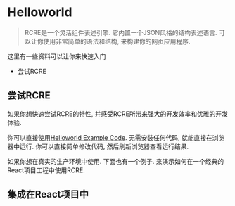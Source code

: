 # Helloworld

> RCRE是一个灵活组件表述引擎. 它内置一个JSON风格的结构表述语言. 可以让你使用非常简单的语法和结构, 来构建你的网页应用程序.



这里有一些资料可以让你来快速入门



+ 尝试RCRE



## 尝试RCRE

如果你想快速尝试RCRE的特性, 并感受RCRE所带来强大的开发效率和优雅的开发体验. 

你可以直接使用[Helloworld Example Code](http://icode.baidu.com/repo/baidu%2Fnative-ads%2Frcre-singleton-demo/files/master/tree/). 无需安装任何代码, 就能直接在浏览器中运行. 你可以直接简单修改代码, 然后刷新浏览器查看运行结果.

如果你想在真实的生产环境中使用. 下面也有一个例子. 来演示如何在一个经典的React项目工程中使用RCRE.



## 集成在React项目中



